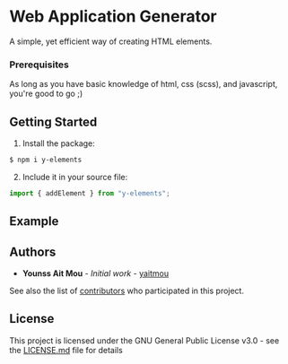 # Web Application Generator

A simple, yet efficient way of creating HTML elements.

### Prerequisites

As long as you have basic knowledge of html, css (scss), and javascript, you're good to go ;)

## Getting Started

1. Install the package:

```bash
$ npm i y-elements
```

2. Include it in your source file:

```javascript
import { addElement } from "y-elements";
```

## Example

## Authors

- **Younss Ait Mou** - _Initial work_ - [yaitmou](https://github.com/yaitmou)

See also the list of [contributors](https://github.com/y-elements/contributors) who participated in this project.

## License

This project is licensed under the GNU General Public License v3.0 - see the [LICENSE.md](LICENSE.md) file for details
